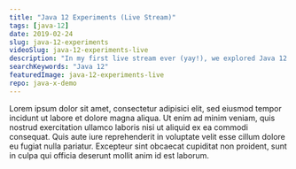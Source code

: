```yaml
---
title: "Java 12 Experiments (Live Stream)"
tags: [java-12]
date: 2019-02-24
slug: java-12-experiments
videoSlug: java-12-experiments-live
description: "In my first live stream ever (yay!), we explored Java 12's API improvements"
searchKeywords: "Java 12"
featuredImage: java-12-experiments-live
repo: java-x-demo
---
```


Lorem ipsum dolor sit amet, consectetur adipisici elit, sed eiusmod tempor incidunt ut labore et dolore magna aliqua.
Ut enim ad minim veniam, quis nostrud exercitation ullamco laboris nisi ut aliquid ex ea commodi consequat.
Quis aute iure reprehenderit in voluptate velit esse cillum dolore eu fugiat nulla pariatur.
Excepteur sint obcaecat cupiditat non proident, sunt in culpa qui officia deserunt mollit anim id est laborum.